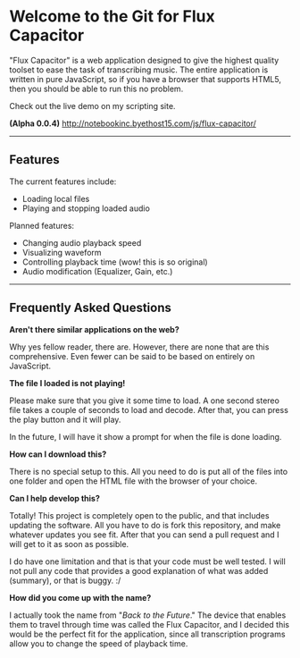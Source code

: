 # **Welcome to the Git for Flux Capacitor**

"Flux Capacitor" is a web application designed to give the highest quality toolset to ease the task of transcribing music. The entire application is written in pure JavaScript, so if you have a browser that supports HTML5, then you should be able to run this no problem.

Check out the live demo on my scripting site.

**(Alpha 0.0.4)**
<http://notebookinc.byethost15.com/js/flux-capacitor/>

---
## **Features**

The current features include:
- Loading local files
- Playing and stopping loaded audio

Planned features:
- Changing audio playback speed
- Visualizing waveform
- Controlling playback time (wow! this is so original)
- Audio modification (Equalizer, Gain, etc.)

---
## **Frequently Asked Questions**

**Aren't there similar applications on the web?**

Why yes fellow reader, there are. However, there are none that are this comprehensive. Even fewer can be said to be based on entirely on JavaScript.

**The file I loaded is not playing!**

Please make sure that you give it some time to load. A one second stereo file takes a couple of seconds to load and decode. After that, you can press the play button and it will play.

In the future, I will have it show a prompt for when the file is done loading.

**How can I download this?**

There is no special setup to this. All you need to do is put all of the files into one folder and open the HTML file with the browser of your choice.

**Can I help develop this?**

Totally! This project is completely open to the public, and that includes updating the software. All you have to do is fork this repository, and make whatever updates you see fit. After that you can send a pull request and I will get to it as soon as possible.

I do have one limitation and that is that your code must be well tested. I will not pull any code that provides a good explanation of what was added (summary), or that is buggy. :/

**How did you come up with the name?**

I actually took the name from "*Back to the Future*." The device that enables them to travel through time was called the Flux Capacitor, and I decided this would be the perfect fit for the application, since all transcription programs allow you to change the speed of playback time.
